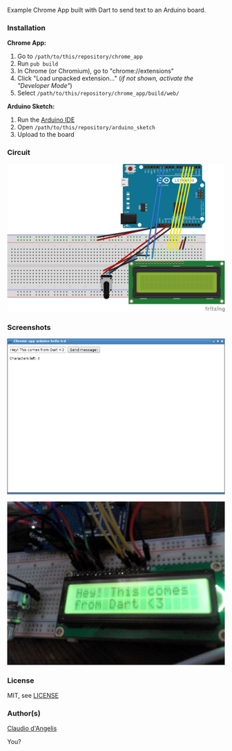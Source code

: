 Example Chrome App built with Dart to send text to an Arduino board.

### Installation

**Chrome App:**

1. Go to `/path/to/this/repository/chrome_app`
2. Run `pub build`
3. In Chrome (or Chromium), go to "chrome://extensions"
4. Click "Load unpacked extension..." (_if not shown, activate the "Developer Mode"_)
5. Select `/path/to/this/repository/chrome_app/build/web/`


**Arduino Sketch:**

1. Run the [Arduino IDE](http://arduino.cc/en/main/software)
2. Open `/path/to/this/repository/arduino_sketch`
3. Upload to the board

### Circuit

![Circuit](circuit.png)

### Screenshots

![Screenshot](screenshot.png)

![InAction](in_action.jpg)

### License

MIT, see [LICENSE](LICENSE)

### Author(s)

[Claudio d'Angelis](http://claudiodangelis.com)

You?

